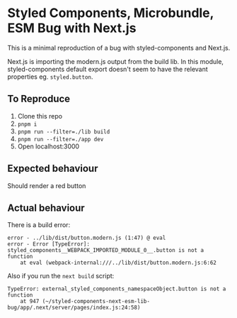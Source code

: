 # Styled Components, Microbundle, ESM Bug with Next.js

This is a minimal reproduction of a bug with styled-components and Next.js.

Next.js is importing the modern.js output from the build lib. In this module, styled-components default export doesn't seem to have the relevant properties eg. `styled.button`.

## To Reproduce

1. Clone this repo
2. `pnpm i`
3. `pnpm run --filter=./lib build`
4. `pnpm run --filter=./app dev`
5. Open localhost:3000

## Expected behaviour
Should render a red button

## Actual behaviour

There is a build error:

```
error - ../lib/dist/button.modern.js (1:47) @ eval
error - Error [TypeError]: styled_components__WEBPACK_IMPORTED_MODULE_0__.button is not a function
    at eval (webpack-internal:///../lib/dist/button.modern.js:6:62
```

Also if you run the `next build` script:

```
TypeError: external_styled_components_namespaceObject.button is not a function
    at 947 (~/styled-components-next-esm-lib-bug/app/.next/server/pages/index.js:24:58)
```
